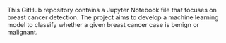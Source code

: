 This GitHub repository contains a Jupyter Notebook file that focuses on breast cancer detection. The project aims to develop a machine learning model to classify whether a given breast cancer case is benign or malignant.
